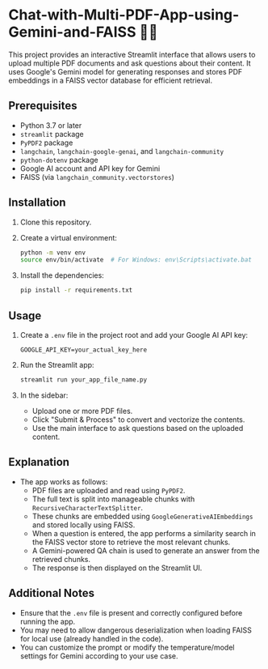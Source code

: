 # Chat-with-Multi-PDF-App-using-Gemini-and-FAISS 📄🤖

This project provides an interactive Streamlit interface that allows users to upload multiple PDF documents and ask questions about their content. It uses Google's Gemini model for generating responses and stores PDF embeddings in a FAISS vector database for efficient retrieval.

## Prerequisites
- Python 3.7 or later
- `streamlit` package
- `PyPDF2` package
- `langchain`, `langchain-google-genai`, and `langchain-community`
- `python-dotenv` package
- Google AI account and API key for Gemini
- FAISS (via `langchain_community.vectorstores`)

## Installation
1. Clone this repository.
2. Create a virtual environment:

    ```bash
    python -m venv env
    source env/bin/activate  # For Windows: env\Scripts\activate.bat
    ```

3. Install the dependencies:

    ```bash
    pip install -r requirements.txt
    ```

## Usage
1. Create a `.env` file in the project root and add your Google AI API key:

    ```
    GOOGLE_API_KEY=your_actual_key_here
    ```

2. Run the Streamlit app:

    ```bash
    streamlit run your_app_file_name.py
    ```

3. In the sidebar:
   - Upload one or more PDF files.
   - Click "Submit & Process" to convert and vectorize the contents.
   - Use the main interface to ask questions based on the uploaded content.

## Explanation
- The app works as follows:
  - PDF files are uploaded and read using `PyPDF2`.
  - The full text is split into manageable chunks with `RecursiveCharacterTextSplitter`.
  - These chunks are embedded using `GoogleGenerativeAIEmbeddings` and stored locally using FAISS.
  - When a question is entered, the app performs a similarity search in the FAISS vector store to retrieve the most relevant chunks.
  - A Gemini-powered QA chain is used to generate an answer from the retrieved chunks.
  - The response is then displayed on the Streamlit UI.

## Additional Notes
- Ensure that the `.env` file is present and correctly configured before running the app.
- You may need to allow dangerous deserialization when loading FAISS for local use (already handled in the code).
- You can customize the prompt or modify the temperature/model settings for Gemini according to your use case.
